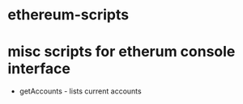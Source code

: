# ethereum-scripts

# misc scripts for etherum console interface

- getAccounts - lists current accounts
